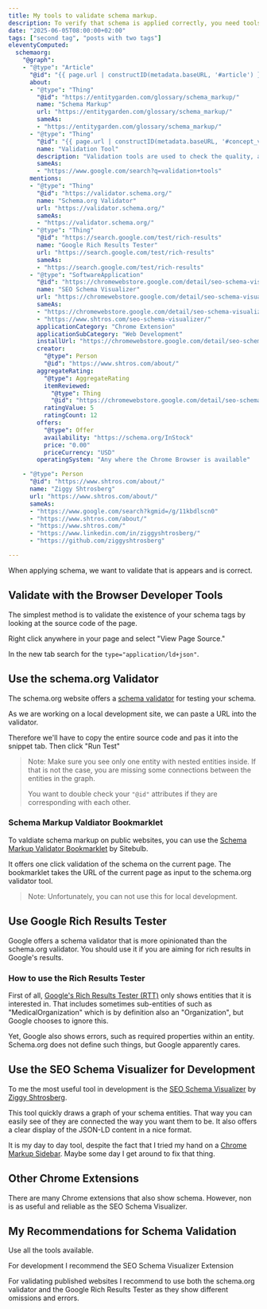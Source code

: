 ```yaml
---
title: My tools to validate schema markup.
description: To verify that schema is applied correctly, you need tools.
date: "2025-06-05T08:00:00+02:00"
tags: ["second tag", "posts with two tags"]
eleventyComputed:
  schemaorg:
    "@graph":
    - "@type": "Article"
      "@id": "{{ page.url | constructID(metadata.baseURL, '#article') }}"
      about:
      - "@type": "Thing"
        "@id": "https://entitygarden.com/glossary/schema_markup/"
        name: "Schema Markup"
        url: "https://entitygarden.com/glossary/schema_markup/"
        sameAs:
        - "https://entitygarden.com/glossary/schema_markup/"
      - "@type": "Thing"
        "@id": "{{ page.url | constructID(metadata.baseURL, '#concept_validation_tool') }}"
        name: "Validation Tool"
        description: "Validation tools are used to check the quality, accuracy, and consistency of data, software, processes, or even web pages."
        sameAs:
        - "https://www.google.com/search?q=validation+tools"
      mentions:
      - "@type": "Thing"
        "@id": "https://validator.schema.org/"
        name: "Schema.org Validator"
        url: "https://validator.schema.org/"
        sameAs:
        - "https://validator.schema.org/"
      - "@type": "Thing"
        "@id": "https://search.google.com/test/rich-results"
        name: "Google Rich Results Tester"
        url: "https://search.google.com/test/rich-results"
        sameAs:
        - "https://search.google.com/test/rich-results"
      - "@type": "SoftwareApplication"
        "@id": "https://chromewebstore.google.com/detail/seo-schema-visualizer/obabcjddknfnjjeblajgnlflppnpgdhi"
        name: "SEO Schema Visualizer"
        url: "https://chromewebstore.google.com/detail/seo-schema-visualizer/obabcjddknfnjjeblajgnlflppnpgdhi"
        sameAs:
        - "https://chromewebstore.google.com/detail/seo-schema-visualizer/obabcjddknfnjjeblajgnlflppnpgdhi"
        - "https://www.shtros.com/seo-schema-visualizer/"
        applicationCategory: "Chrome Extension"
        applicationSubCategory: "Web Development"
        installUrl: "https://chromewebstore.google.com/detail/seo-schema-visualizer/obabcjddknfnjjeblajgnlflppnpgdhi"
        creator:
          "@type": Person
          "@id": "https://www.shtros.com/about/"
        aggregateRating:
          "@type": AggregateRating
          itemReviewed:
            "@type": Thing
            "@id": "https://chromewebstore.google.com/detail/seo-schema-visualizer/obabcjddknfnjjeblajgnlflppnpgdhi"
          ratingValue: 5
          ratingCount: 12
        offers:
          "@type": Offer
          availability: "https://schema.org/InStock"
          price: "0.00"
          priceCurrency: "USD"
        operatingSystem: "Any where the Chrome Browser is available"

    - "@type": Person
      "@id": "https://www.shtros.com/about/"
      name: "Ziggy Shtrosberg"
      url: "https://www.shtros.com/about/"
      sameAs:
      - "https://www.google.com/search?kgmid=/g/11kbdlscn0"
      - "https://www.shtros.com/about/"
      - "https://www.shtros.com/"
      - "https://www.linkedin.com/in/ziggyshtrosberg/"
      - "https://github.com/ziggyshtrosberg"

---
```

When applying schema, we want to validate that is appears and is correct.

## Validate with the Browser Developer Tools

The simplest method is to validate the existence of your schema tags by looking at the source code of the page.

Right click anywhere in your page and select "View Page Source."

In the new tab search for the `type="application/ld+json"`.

## Use the schema.org Validator

The schema.org website offers a [schema validator](https://validator.schema.org/) for testing your schema.

As we are working on a local development site, we can paste a URL into the validator.

Therefore we'll have to copy the entire source code and pas it into the snippet tab. Then click "Run Test"

> Note: Make sure you see only one entity with nested entities inside. 
> If that is not the case, you are missing some connections between the entities in the graph.
> 
> You want to double check your `"@id"` attributes if they are corresponding with each other.

### Schema Markup Valdiator Bookmarklet

To valdiate schema markup on public websites, you can use the [Schema Markup Validator Bookmarklet](https://sitebulb.com/resources/guides/schema-markup-validator-bookmarklet/) by Sitebulb.

It offers one click validation of the schema on the current page. The bookmarklet takes the URL of the current page as input to the schema.org validator tool.

> Note: Unfortunately, you can not use this for local development.

## Use Google Rich Results Tester

Google offers a schema validator that is more opinionated than the schema.org validator. You should use it if you are aiming for rich results in Google's results.

### How to use the Rich Results Tester

First of all, [Google's Rich Results Tester (RTT)](https://search.google.com/test/rich-results) only shows entities that it is interested in. That includes sometimes sub-entities of such as "MedicalOrganization" which is by definition also an "Organization", but Google chooses to ignore this.

Yet, Google also shows errors, such as required properties within an entity. Schema.org does not define such things, but Google apparently cares.

## Use the SEO Schema Visualizer for Development

To me the most useful tool in development is the [SEO Schema Visualizer](https://www.shtros.com/seo-schema-visualizer/) by [Ziggy Shtrosberg](https://www.shtros.com/). 

This tool quickly draws a graph of your schema entities. That way you can easily see of they are connected the way you want them to be. It also offers a clear display of the JSON-LD content in a nice format.

It is my day to day tool, despite the fact that I tried my hand on a [Chrome Markup Sidebar](https://entitygarden.com/tools/chrome_extension_eg_sidebar/). Maybe some day I get around to fix that thing.

## Other Chrome Extensions

There are many Chrome extensions that also show schema. However, non is as useful and reliable as the SEO Schema Visualizer.

## My Recommendations for Schema Validation

Use all the tools available.

For development I recommend the SEO Schema Visualizer Extension

For validating published websites I recommend to use both the schema.org validator and the Google Rich Results Tester as they show different omissions and errors.
